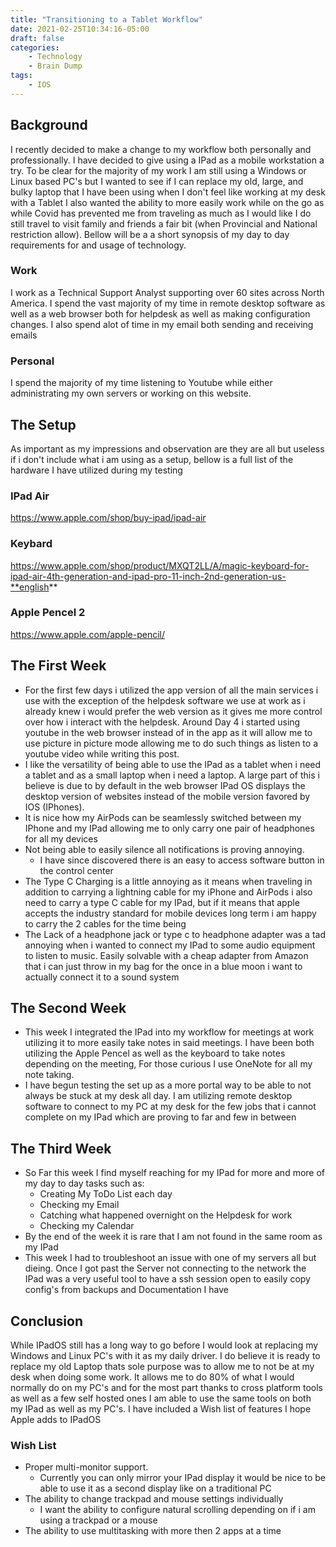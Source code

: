 ```yaml
---
title: "Transitioning to a Tablet Workflow"
date: 2021-02-25T10:34:16-05:00
draft: false
categories:
    - Technology
    - Brain Dump
tags:
    - IOS
---
```


## Background
I recently decided to make a change to my workflow both personally and professionally. I have decided to give using a IPad as a mobile workstation a try. To be clear for the majority of my work I am still using a Windows or Linux based PC's but I wanted to see if I can replace my old, large, and bulky laptop that I have been using when I don't feel like working at my desk with a Tablet I also wanted the ability to more easily work while on the go as while Covid has prevented me from traveling as much as I would like I do still travel to visit family and friends a fair bit (when Provincial and National restriction allow). Bellow will be a a short synopsis of my day to day requirements for and usage of technology.

### Work
I work as a Technical Support Analyst supporting over 60 sites across North America. I spend the vast majority of my time in remote desktop software as well as a web browser both for helpdesk as well as making configuration changes. I also spend alot of time in my email both sending and receiving emails

### Personal
I spend the majority of my time listening to Youtube while either administrating my own servers or working on this website.

## The Setup
As important as my impressions and observation are they are all but useless if i don't include what i am using as a setup, bellow is a full list of the hardware I have utilized during my testing

### IPad Air
https://www.apple.com/shop/buy-ipad/ipad-air

### Keybard
https://www.apple.com/shop/product/MXQT2LL/A/magic-keyboard-for-ipad-air-4th-generation-and-ipad-pro-11-inch-2nd-generation-us-**english**

### Apple Pencel 2
https://www.apple.com/apple-pencil/


## The First Week
* For the first few days i utilized the app version of all the main services i use with the exception of the helpdesk software we use at work as i already knew i would prefer the web version as it gives me more control over how i interact with the helpdesk. Around Day 4 i started using youtube in the web browser instead of in the app as it will allow me to use picture in picture mode allowing me to do such things as listen to a youtube video while writing this post.
* I like the versatility of being able to use the IPad as a tablet when i need a tablet and as a small laptop when i need a laptop. A large part of this i believe is due to by default in the web browser IPad OS displays the desktop version of websites instead of the mobile version favored by IOS (IPhones).
* It is nice how my AirPods can be seamlessly switched between my IPhone and my IPad allowing me to only carry one pair of headphones for all my devices
* Not being able to easily silence all notifications is proving annoying.
  * I have since discovered there is an easy to access software button in the control center
* The Type C Charging is a little annoying as it means when traveling in addition to carrying a lightning cable for my iPhone and AirPods i also need to carry a type C cable for my IPad, but if it means that apple accepts the industry standard for mobile devices long term i am happy to carry the 2 cables for the time being
* The Lack of a headphone jack or type c to headphone adapter was a tad annoying when i wanted to connect my IPad to some audio equipment to listen to music. Easily solvable with a cheap adapter from Amazon that i can just throw in my bag for the once in a blue moon i want to actually connect it to a sound system

## The Second Week
* This week I integrated the IPad into my workflow for meetings at work utilizing it to more easily take notes in said meetings. I have been both utilizing the Apple Pencel as well as the keyboard to take notes depending on the meeting, For those curious I use OneNote for all my note taking.
* I have begun testing the set up as a more portal way to be able to not always be stuck at my desk all day. I am utilizing remote desktop software to connect to my PC at my desk for the few jobs that i cannot complete on my IPad which are proving to far and few in between

## The Third Week
* So Far this week I find myself reaching for my IPad for more and more of my day to day tasks such as:
    * Creating My ToDo List each day
    * Checking my Email
    * Catching what happened overnight on the Helpdesk for work
    * Checking my Calendar
* By the end of the week it is rare that I am not found in the same room as my IPad
* This week I had to troubleshoot an issue with one of my servers all but dieing. Once I got past the Server not connecting to the network the IPad was a very useful tool to have a ssh session open to easily copy config's from backups and Documentation I have

## Conclusion
While IPadOS still has a long way to go before I would look at replacing my Windows and Linux PC's with it as my daily driver. I do believe it is ready to replace my old Laptop thats sole purpose was to allow me to not be at my desk when doing some work. It allows me to do 80% of what I would normally do on my PC's and for the most part thanks to cross platform tools as well as a few self hosted ones I am able to use the same tools on both my IPad as well as my PC's. I have included a Wish list of features I hope Apple adds to IPadOS

### Wish List
* Proper multi-monitor support.
  * Currently you can only mirror your IPad display it would be nice to be able to use it as a second display like on a traditional PC
* The ability to change trackpad and mouse settings individually
  * I want the ability to configure natural scrolling depending on if i am using a trackpad or a mouse
* The ability to use multitasking with more then 2 apps at a time
